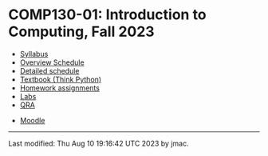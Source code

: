 # COMP130-01: Introduction to Computing, Fall 2023

<!-- ![WCBC with cat](wcbc-cat.jpg) -->

* [Syllabus](syllabus-8-10-2023.docx)
* [Overview Schedule](schedule-8-10-2023.xlsx)  <!-- &nbsp;&nbsp;&nbsp;<font color="red">UPDATED on 9/18/2022</font> -->
* [Detailed schedule](resources)
* [Textbook (Think Python)](https://greenteapress.com/wp/think-python-2e/)
* [Homework assignments](hw)
* [Labs](labs)
* [QRA](qra.md)
<!-- * [Exams](exams.md)&nbsp;&nbsp;&nbsp;<font color="red">UPDATED on 5/2/2023</font> -->
* [Moodle](https://lms.dickinson.edu/course/view.php?id=52046)


----
Last modified: Thu Aug 10 19:16:42 UTC 2023 by jmac.
